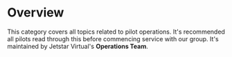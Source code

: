 # Overview

This category covers all topics related to pilot operations. It's recommended all pilots read through this before commencing service with our group. It's maintained by Jetstar Virtual's **Operations Team**.